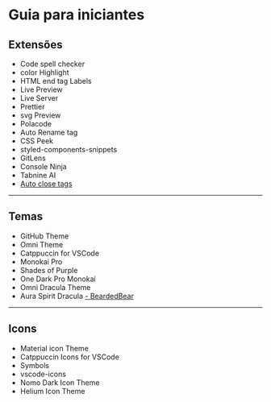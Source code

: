 # **Guia para iniciantes**

## Extensões

- Code spell checker
- color Highlight
- HTML end tag Labels
- Live Preview
- Live Server
- Prettier
- svg Preview
- Polacode
- Auto Rename tag
- CSS Peek
- styled-components-snippets
- GitLens
- Console Ninja
- Tabnine AI
- <a href="https://marketplace.visualstudio.com/items?itemName=formulahendry.auto-close-tag">Auto close tags</a>

---

## Temas

- GitHub Theme
- Omni Theme
- Catppuccin for VSCode
- Monokai Pro
- Shades of Purple
- One Dark Pro Monokai
- Omni Dracula Theme
- Aura Spirit Dracula
  <a href="https://marketplace.visualstudio.com/items?itemName=BeardedBear.beardedtheme">- BeardedBear</a>

---

## Icons

- Material icon Theme
- Catppuccin Icons for VSCode
- Symbols
- vscode-icons
- Nomo Dark Icon Theme
- Helium Icon Theme
